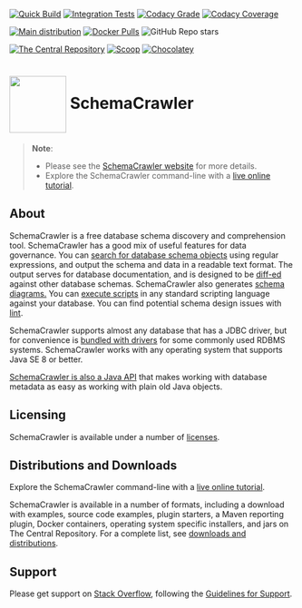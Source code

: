 <!-- markdownlint-disable MD041 -->
[![Quick Build](https://github.com/schemacrawler/SchemaCrawler/workflows/Quick%20Build/badge.svg)](https://github.com/schemacrawler/SchemaCrawler/actions?query=workflow%3A%22Quick+Build%22)
[![Integration Tests](https://github.com/schemacrawler/SchemaCrawler/workflows/Integration%20Tests/badge.svg)](https://github.com/schemacrawler/SchemaCrawler/actions?query=workflow%3A%22Integration+Tests%22)
[![Codacy Grade](https://app.codacy.com/project/badge/Grade/84c0a068ce9349f2bcaa07b5977bd932)](https://app.codacy.com/gh/schemacrawler/SchemaCrawler/dashboard)
[![Codacy Coverage](https://img.shields.io/codacy/coverage/84c0a068ce9349f2bcaa07b5977bd932)](https://app.codacy.com/gh/schemacrawler/SchemaCrawler/dashboard)

[![Main distribution](https://img.shields.io/github/downloads/schemacrawler/schemacrawler/total?color=FFDAB9)](https://github.com/schemacrawler/SchemaCrawler/releases/latest)
[![Docker Pulls](https://img.shields.io/docker/pulls/schemacrawler/schemacrawler?color=FFDAB9)](https://hub.docker.com/r/schemacrawler/schemacrawler/)
![GitHub Repo stars](https://img.shields.io/github/stars/schemacrawler/schemacrawler?style=social)

[![The Central Repository](https://img.shields.io/maven-central/v/us.fatehi/schemacrawler?color=FFDAB9)](https://central.sonatype.com/search?q=us.fatehi.schemacrawler&sort=name)
[![Scoop](https://img.shields.io/scoop/v/schemacrawler?color=FFDAB9)](https://github.com/ScoopInstaller/Main/blob/master/bucket/schemacrawler.json)
[![Chocolatey](https://img.shields.io/chocolatey/v/schemacrawler?color=FFDAB9)]( https://community.chocolatey.org/packages/schemacrawler)


# <img src="https://raw.githubusercontent.com/schemacrawler/SchemaCrawler/main/schemacrawler-website/src/site/resources/images/schemacrawler_logo.png" height="100px" width="100px" valign="middle"/> SchemaCrawler

> **Note**:
> * Please see the [SchemaCrawler website](https://www.schemacrawler.com/) for more details.
> * Explore the SchemaCrawler command-line with a [live online tutorial](https://killercoda.com/schemacrawler).

## About

SchemaCrawler is a free database schema discovery and comprehension tool. SchemaCrawler has a good mix of useful features for data governance. You can [search for database schema objects](https://www.schemacrawler.com/schemacrawler-grep.html) using regular expressions, and output the schema and data in a readable text format. The output serves for database documentation, and is designed to be [diff-ed](https://en.wikipedia.org/wiki/Diff) against other database schemas. SchemaCrawler also generates [schema diagrams.](https://www.schemacrawler.com/diagramming.html) You can [execute scripts](https://www.schemacrawler.com/scripting.html) in any standard scripting language against your database. You can find potential schema design issues with [lint](https://www.schemacrawler.com/lint.html).

SchemaCrawler supports almost any database that has a JDBC driver, but for convenience is [bundled with drivers](https://www.schemacrawler.com/database-support.html) for some commonly used RDBMS systems. SchemaCrawler works with any operating system that supports Java SE 8 or better.

[SchemaCrawler is also a Java API](https://dev.to/sualeh/how-to-get-database-metadata-as-java-pojos-24li) that makes working with database metadata as easy as working with plain old Java objects.


## Licensing

SchemaCrawler is available under a number of [licenses](https://www.schemacrawler.com/license.html).


## Distributions and Downloads

Explore the SchemaCrawler command-line with a [live online tutorial](https://killercoda.com/schemacrawler).

SchemaCrawler is available in a number of formats, including a download with examples, source code examples, plugin starters, a Maven reporting plugin, Docker containers, operating system specific installers, and jars on The Central Repository. For a complete list, see [downloads and distributions](https://www.schemacrawler.com/downloads.html).


## Support

Please get support on [Stack Overflow](https://stackoverflow.com/search?tab=newest&q=schemacrawler), following the [Guidelines for Support](https://www.schemacrawler.com/consulting.html).
